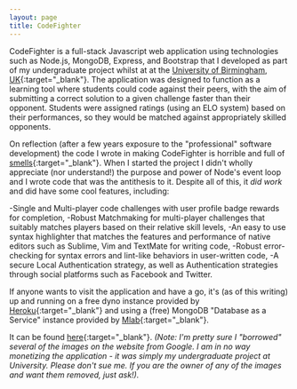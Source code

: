 ```yaml
---
layout: page
title: CodeFighter
---
```


CodeFighter is a full-stack Javascript web application using technologies such as Node.js, MongoDB, Express, and Bootstrap that I developed as part of my undergraduate project whilst at at the [University of Birmingham, UK](https://www.cs.bham.ac.uk/){:target="_blank"}. The application was designed to function as a learning tool where students could code against their peers, with the aim of submitting a correct solution to a given challenge faster than their opponent. Students were assigned ratings (using an ELO system) based on their performances, so they would be matched against appropriately skilled opponents.

On reflection (after a few years exposure to the "professional" software development) the code I wrote in making CodeFighter is horrible and full of [smells](https://en.wikipedia.org/wiki/Code_smell){:target="_blank"}. When I started the project I didn't wholly appreciate (nor understand!) the purpose and power of Node's event loop and I wrote code that was the antithesis to it. Despite all of this, it *did work* and did have some cool features, including:

-Single and Multi-player code challenges with user profile badge rewards for completion,
-Robust Matchmaking for multi-player challenges that suitably matches players based on their relative skill levels,
-An easy to use syntax highlighter that matches the features and performance of native editors such as Sublime, Vim and TextMate for writing code,
-Robust error-checking for syntax errors and lint-like behaviors in user-written code,
-A secure Local Authentication strategy, as well as Authentication strategies through social platforms such as Facebook and Twitter.

If anyone wants to visit the application and have a go, it's (as of this writing) up and running on a free dyno instance provided by [Heroku](https://www.heroku.com/){:target="_blank"} and using a (free) MongoDB "Database as a Service" instance provided by [Mlab](https://mlab.com/){:target="_blank"}.

It can be found [here](http://codefighter.herokuapp.com/){:target="_blank"}. *(Note: I'm pretty sure I "borrowed" several of the images on the website from Google. I am in no way monetizing the application - it was simply my undergraduate project at University. Please don't sue me. If you are the owner of any of the images and want them removed, just ask!).*
